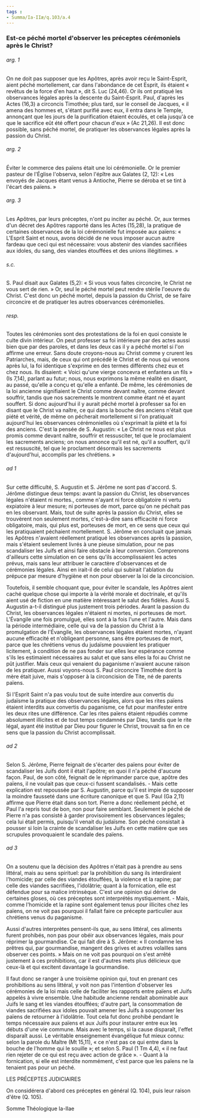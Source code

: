```yaml
---
tags : 
- Summa/Ia-IIæ/q.103/a.4
---
```


### Est-ce péché mortel d'observer les préceptes cérémoniels après le Christ?

###### arg. 1
On ne doit pas supposer que les Apôtres, après avoir reçu le Saint-Esprit, aient péché mortellement, car dans l'abondance de cet Esprit, ils étaient « revêtus de la force d'en haut », dit S. Luc (24,46). Or ils ont pratiqué les observances légales après la descente du Saint-Esprit. Paul, d'après les Actes (16,3) a circoncis Timothée; plus tard, sur le conseil de Jacques, « il amena des hommes et, s'étant purifié avec eux, il entra dans le Temple, annonçant que les jours de la purification étaient écoulés, et cela jusqu'à ce que le sacrifice eût été offert pour chacun d'eux » (Ac 21,26). Il est donc possible, sans péché mortel, de pratiquer les observances légales après la passion du Christ. 

###### arg. 2
Éviter le commerce des païens était une loi cérémonielle. Or le premier pasteur de l'Église l'observa, selon l'épître aux Galates (2, 12): « Les envoyés de Jacques étant venus à Antioche, Pierre se déroba et se tint à l'écart des païens. » 

###### arg. 3
Les Apôtres, par leurs préceptes, n'ont pu inciter au péché. Or, aux termes d'un décret des Apôtres rapporté dans les Actes (15,28), la pratique de certaines observances de la loi cérémonielle fut imposée aux païens: « L'Esprit Saint et nous, avons décidé de ne vous imposer aucun autre fardeau que ceci qui est nécessaire: vous abstenir des viandes sacrifiées aux idoles, du sang, des viandes étouffées et des unions illégitimes. » 

###### s.c.
S. Paul disait aux Galates (5,2): « Si vous vous faites circoncire, le Christ ne vous sert de rien. » Or, seul le péché mortel peut rendre stérile l'oeuvre du Christ. C'est donc un péché mortel, depuis la passion du Christ, de se faire circoncire et de pratiquer les autres observances cérémonielles. 

###### resp.
Toutes les cérémonies sont des protestations de la foi en quoi consiste le culte divin intérieur. On peut professer sa foi intérieure par des actes aussi bien que par des paroles, et dans les deux cas il y a péché mortel si l'on affirme une erreur. Sans doute croyons-nous au Christ comme y crurent les Patriarches, mais, de ceux qui ont précédé le Christ et de nous qui venons après lui, la foi identique s'exprime en des termes différents chez eux et chez nous. Ils disaient: « Voici qu'une vierge concevra et enfantera un fils » (Is 7,14), parlant au futur; nous, nous exprimons la même réalité en disant, au passé, qu'elle a conçu et qu'elle a enfanté. De même, les cérémonies de la loi ancienne signifiaient le Christ comme devant naître, comme devant souffrir, tandis que nos sacrements le montrent comme étant né et ayant souffert. Si donc aujourd'hui il y aurait péché mortel à professer sa foi en disant que le Christ va naître, ce qui dans la bouche des anciens n'était que piété et vérité, de même on pécherait mortellement si l'on pratiquait aujourd'hui les observances cérémonielles où s'exprimait la piété et la foi des anciens. C'est la pensée de S. Augustin: « Le Christ ne nous est plus promis comme devant naître, souffrir et ressusciter, tel que le proclamaient les sacrements anciens; on nous annonce qu'il est né, qu'il a souffert, qu'il est ressuscité, tel que le proclament désormais les sacrements d'aujourd'hui, accomplis par les chrétiens. » 

###### ad 1
Sur cette difficulté, S. Augustin et S. Jérôme ne sont pas d'accord. S. Jérôme distingue deux temps: avant la passion du Christ, les observances légales n'étaient ni mortes., comme n'ayant ni force obligatoire ni vertu expiatoire à leur mesure; ni porteuses de mort, parce qu'on ne péchait pas en les observant. Mais, tout de suite après la passion du Christ, elles se trouvèrent non seulement mortes, c'est-à-dire sans efficacité ni force obligatoire, mais, qui plus est, porteuses de mort, en ce sens que ceux qui les pratiquaient péchaient mortellement. S. Jérôme en concluait que jamais les Apôtres n'avaient réellement pratiqué les observances après la passion, mais s'étaient seulement livrés à une pieuse simulation, pour ne pas scandaliser les Juifs et ainsi faire obstacle à leur conversion. Comprenons d'ailleurs cette simulation en ce sens qu'ils accomplissaient les actes prévus, mais sans leur attribuer le caractère d'observances et de cérémonies légales. Ainsi en irait-il de celui qui subirait l'ablation du prépuce par mesure d'hygiène et non pour observer la loi de la circoncision. 

Toutefois, il semble choquant que, pour éviter le scandale, les Apôtres aient caché quelque chose qui importe à la vérité morale et doctrinale, et qu'ils aient usé de fiction en une matière intéressant le salut des fidèles. Aussi S. Augustin a-t-il distingué plus justement trois périodes. Avant la passion du Christ, les observances légales n'étaient ni mortes, ni porteuses de mort. L'Évangile une fois promulgué, elles sont à la fois l'une et l'autre. Mais dans la période intermédiaire, celle qui va de la passion du Christ à la promulgation de l'Évangile, les observances légales étaient mortes, n'ayant aucune efficacité et n'obligeant personne, sans être porteuses de mort, parce que les chrétiens venus du judaïsme pouvaient les pratiquer licitement, à condition de ne pas fonder sur elles leur espérance comme s'ils les estimaient nécessaires au salut et que sans elles la foi au Christ ne pût justifier. Mais ceux qui venaient du paganisme n'avaient aucune raison de les pratiquer. Aussi voyons-nous S. Paul circoncire Timothée dont la mère était juive, mais s'opposer à la circoncision de Tite, né de parents païens. 

Si l'Esprit Saint n'a pas voulu tout de suite interdire aux convertis du judaïsme la pratique des observances légales, alors que les rites païens étaient interdits aux convertis du paganisme, ce fut pour manifester entre les deux rites une différence. Car les rites païens étaient répudiés comme absolument illicites et de tout temps condamnés par Dieu, tandis que le rite légal, ayant été institué par Dieu pour figurer le Christ, trouvait sa fin en ce sens que la passion du Christ accomplissait. 

###### ad 2
Selon S. Jérôme, Pierre feignait de s'écarter des païens pour éviter de scandaliser les Juifs dont il était l'apôtre; en quoi il n'a péché d'aucune façon. Paul, de son côté, feignait de le réprimander parce que, apôtre des païens, il ne voulait pas que ceux-ci fussent scandalisés. - Mais cette explication est repoussée par S. Augustin, parce qu'il est impie de supposer la moindre fausseté dans une écriture canonique et que S. Paul (Ga 2,11) affirme que Pierre était dans son tort. Pierre a donc réellement péché, et Paul l'a repris tout de bon, non pour faire semblant. Seulement le péché de Pierre n'a pas consisté à garder provisoirement les observances légales; cela lui était permis, puisqu'il venait du judaïsme. Son péché consistait à pousser si loin la crainte de scandaliser les Juifs en cette matière que ses scrupules provoquaient le scandale des païens. 

###### ad 3
On a soutenu que la décision des Apôtres n'était pas à prendre au sens littéral, mais au sens spirituel: par la prohibition du sang ils interdiraient l'homicide; par celle des viandes étouffées, la violence et la rapine; par celle des viandes sacrifiées, l'idolâtrie; quant à la fornication, elle est défendue pour sa malice intrinsèque. C'est une opinion qui dérive de certaines gloses, où ces préceptes sont interprétés mystiquement. - Mais, comme l'homicide et la rapine sont également tenus pour illicites chez les païens, on ne voit pas pourquoi il fallait faire ce précepte particulier aux chrétiens venus du paganisme. 

Aussi d'autres interprètes pensent-ils que, au sens littéral, ces aliments furent prohibés, non pas pour obéir aux observances légales, mais pour réprimer la gourmandise. Ce qui fait dire à S. Jérôme: « Il condamne les prêtres qui, par gourmandise, mangent des grives et autres volailles sans observer ces points. » Mais on ne voit pas pourquoi on s'est arrêté justement à ces prohibitions, car il est d'autres mets plus délicieux que ceux-là et qui excitent davantage la gourmandise. 

Il faut donc se ranger à une troisième opinion qui, tout en prenant ces prohibitions au sens littéral, y voit non pas l'intention d'observer les cérémonies de la loi mais celle de faciliter les rapports entre païens et Juifs appelés à vivre ensemble. Une habitude ancienne rendait abominable aux Juifs le sang et les viandes étouffées; d'autre part, la consommation de viandes sacrifiées aux idoles pouvait amener les Juifs à soupçonner les païens de retourner à l'idolâtrie. Tout cela fut donc prohibé pendant le temps nécessaire aux païens et aux Juifs pour instaurer entre eux les débuts d'une vie commune. Mais avec le temps, si la cause disparaît, l'effet disparaît aussi. Le véritable enseignement évangélique fut mieux connu: selon la parole du Maître (Mt 15,11), « ce n'est pas ce qui entre dans la bouche de l'homme qui le souille »; et selon S. Paul (1 Tm 4,4), « il ne faut rien rejeter de ce qui est reçu avec action de grâce ». - Quant à la fornication, si elle est interdite nommément, c'est parce que les païens ne la tenaient pas pour un péché. 

LES PRÉCEPTES JUDICIAIRES 

On considérera d'abord ces préceptes en général (Q. 104), puis leur raison d'être (Q. 105). 

Somme Théologique Ia-IIae 

